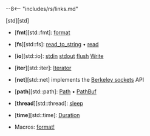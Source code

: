 --8<-- "includes/rs/links.md"

[std][std]

-   [**fmt**][std::fmt]:          [format](https://doc.rust-lang.org/std/fmt/fn.format.html)

-   [**fs**][std::fs]:            [read_to_string](https://doc.rust-lang.org/stable/std/fs/fn.read_to_string.html)  &bull;  [read](https://doc.rust-lang.org/stable/std/fs/fn.read.html)

-   [**io**][std::io]:            [stdin](https://doc.rust-lang.org/std/io/fn.stdin.html) [stdout](https://doc.rust-lang.org/stable/std/io/fn.stdout.html) [flush](https://doc.rust-lang.org/std/io/trait.Write.html#tymethod.flush) [Write](https://doc.rust-lang.org/std/io/trait.Write.html) 

-   [**iter**][std::iter]:        [Iterator](https://doc.rust-lang.org/stable/std/iter/trait.Iterator.html)

-   [**net**][std::net] implements the [Berkeley sockets](https://en.wikipedia.org/wiki/Berkeley_sockets) API

-   [**path**][std::path]:        [Path](https://doc.rust-lang.org/stable/std/path/struct.Path.html) &bull; [PathBuf](https://doc.rust-lang.org/stable/std/path/struct.PathBuf.html)

-   [**thread**][std::thread]:    [sleep](https://doc.rust-lang.org/stable/std/thread/fn.sleep.html)

-   [**time**][std::time]:        [Duration](https://doc.rust-lang.org/stable/std/time/struct.Duration.html)

-   Macros: [format!](https://doc.rust-lang.org/std/macro.format.html)
